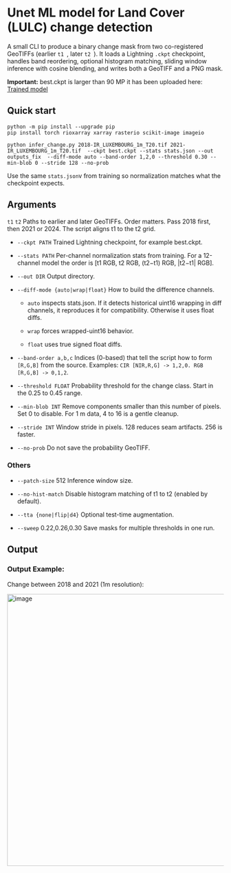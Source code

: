 # Unet ML model for Land Cover (LULC) change detection

A small CLI to produce a binary change mask from two co-registered GeoTIFFs (earlier  ```t1 ```, later  ```t2 ```).
It loads a Lightning ```.ckpt``` checkpoint, handles band reordering, optional histogram matching, sliding window inference with cosine blending, and writes both a GeoTIFF and a PNG mask.

**Important:** best.ckpt is larger than 90 MP it has been uploaded here: [Trained model](https://nilu365-my.sharepoint.com/:u:/g/personal/bbel_nilu_no/ETgCjFkfxdFCgZ_3rPTnDH0BzSCZdA-1G625G_8kPtp2KA?e=pkPKSy)

## Quick start
```
python -m pip install --upgrade pip
pip install torch rioxarray xarray rasterio scikit-image imageio
 ```
 ```
python infer_change.py 2018-IR_LUXEMBOURG_1m_T20.tif 2021-IR_LUXEMBOURG_1m_T20.tif  --ckpt best.ckpt --stats stats.json --out outputs_fix  --diff-mode auto --band-order 1,2,0 --threshold 0.30 --min-blob 0 --stride 128 --no-prob
 ```
 Use the same ```stats.json```v from training so normalization matches what the checkpoint expects.

 ## Arguments
```t1``` ```t2```
Paths to earlier and later GeoTIFFs. Order matters. Pass 2018 first, then 2021 or 2024. The script aligns t1 to the t2 grid.

- ```--ckpt PATH```
Trained Lightning checkpoint, for example best.ckpt.

- ```--stats PATH```
Per-channel normalization stats from training. For a 12-channel model the order is [t1 RGB, t2 RGB, (t2−t1) RGB, |t2−t1| RGB].

- ```--out DIR```
Output directory.

- ```--diff-mode {auto|wrap|float}```
How to build the difference channels.

  - ```auto``` inspects stats.json. If it detects historical uint16 wrapping in diff channels, it reproduces it for compatibility. Otherwise it uses float diffs.

  - ```wrap``` forces wrapped-uint16 behavior.

  - ```float``` uses true signed float diffs.

- ```--band-order a,b,c```
Indices (0-based) that tell the script how to form ```[R,G,B]``` from the source.
Examples: ```CIR [NIR,R,G] -> 1,2,0. RGB [R,G,B] -> 0,1,2```.

- ```--threshold FLOAT```
Probability threshold for the change class. Start in the 0.25 to 0.45 range.

- ```--min-blob INT```
Remove components smaller than this number of pixels. Set 0 to disable. For 1 m data, 4 to 16 is a gentle cleanup.

- ```--stride INT```
Window stride in pixels. 128 reduces seam artifacts. 256 is faster.

- ```--no-prob```
Do not save the probability GeoTIFF.

### Others
- ```--patch-size``` 512 Inference window size.

- ```--no-hist-match``` Disable histogram matching of t1 to t2 (enabled by default).

- ```--tta {none|flip|d4}``` Optional test-time augmentation.

- ```--sweep``` 0.22,0.26,0.30 Save masks for multiple thresholds in one run.
 
## Output

### Output Example:
Change between 2018 and 2021 (1m resolution):





<img width="629" height="631" alt="image" src="https://github.com/user-attachments/assets/47730b9a-26f2-4726-a5af-3d5d9a44e3a6" />
